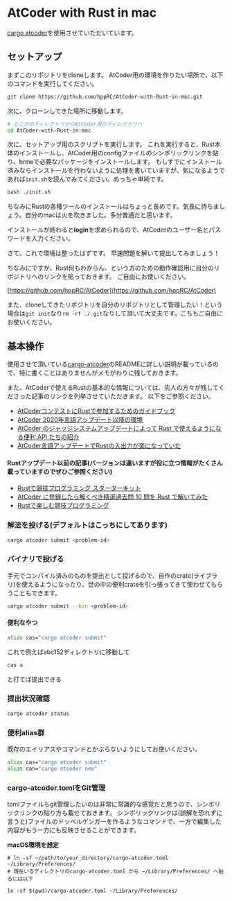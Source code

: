 # AtCoder with Rust in mac

[cargo atcoder](https://github.com/tanakh/cargo-atcoder)を使用させていただいています。

## セットアップ

まずこのリポジトリをcloneします。
AtCoder用の環境を作りたい場所で、以下のコマンドを実行してください。

```bash
git clone https://github.com/hppRC/AtCoder-with-Rust-in-mac.git
```

次に、クローンしてきた場所に移動します。

```bash
# どこかのディレクトリからAtCoder用のディレクトリへ
cd AtCoder-with-Rust-in-mac
```

次に、セットアップ用のスクリプトを実行します。
これを実行すると、Rust本体のインストールし、AtCoder用のconfigファイルのシンボリックリンクを貼り、brewで必要なパッケージをインストールします。
もしすでにインストール済みならインストールを行わないように処理を書いていますが、気になるようであれば`init.sh`を読んでみてください。めっちゃ単純です。

```bash
bash ./init.sh
```

ちなみにRustの各種ツールのインストールはちょっと長めです。気長に待ちましょう。自分のmacは火を吹きました。多分普通だと思います。

インストールが終わると**login**を求められるので、AtCoderのユーザー名とパスワードを入力ください。

さて、これで環境は整ったはずです。
早速問題を解いて提出してみましょう！

ちなみにですが、Rust何もわからん、という方のための動作確認用に自分のリポジトリへのリンクを貼っておきます。
ご自由にお使いください。

[https://github.com/hppRC/AtCoder](https://github.com/hppRC/AtCoder)


また、cloneしてきたリポジトリを自分のリポジトリとして管理したい！という場合は`git init`なり`rm -rf ./.git`なりして頂いて大丈夫です。こちもご自由にお使いください。

## 基本操作

使用させて頂いている[cargo-atcoder](https://github.com/tanakh/cargo-atcoder)のREADMEに詳しい説明が載っているので、特に書くことはありませんがメモがわりに残しておきます。

また、AtCoderで使えるRustの基本的な情報については、先人の方々が残してくださった記事のリンクを列挙させていただきます。
以下をご参照ください。

- [AtCoderコンテストにRustで参加するためのガイドブック](https://doc.rust-jp.rs/atcoder-rust-resources/introduction.html)
- [AtCoder 2020年言語アップデート以降の環境](https://github.com/rust-lang-ja/atcoder-rust-resources/wiki/2020-Update)
- [AtCoder のジャッジシステムアップデートによって Rust で使えるようになる便利 API たちの紹介](https://qiita.com/maguro_tuna/items/b4472d7497eac57fc101)
- [AtCoder言語アップデートでRustの入出力が楽になっていた](https://qiita.com/koji-cw/items/0cce3b075faffe5e50ed)

#### Rustアップデート以前の記事(バージョンは違いますが役に立つ情報がたくさん載っていますのでぜひご参照ください)

- [Rustで競技プログラミング スターターキット](https://qiita.com/hatoo@github/items/fa14ad36a1b568d14f3e)
- [AtCoder に登録したら解くべき精選過去問 10 問を Rust で解いてみた](https://qiita.com/tubo28/items/e6076e9040da57368845)
- [Rustで楽しむ競技プログラミング](https://www.slideshare.net/YusukeYoshimoto2/rust-137863085)

### 解法を投げる(デフォルトはこっちにしてあります)

```bash
cargo atcoder submit <problem-id>
```

### バイナリで投げる

手元でコンパイル済みのものを提出として投げるので、自作のcrate(ライブラリ)を使えるようになったり、世の中の便利crateを引っ張ってきて使わせてもらうこともできます。

```bash
cargo atcoder submit --bin <problem-id>
```

#### 便利なやつ

```bash
alias cas="cargo atcoder submit"
```

これで例えばabc152ディレクトリに移動して

```bash
cas a
```
と打てば提出できる


### 提出状況確認

```bash
cargo atcoder status
```

### 便利alias群

既存のエイリアスやコマンドとかぶらないようにしてお使いください。

```bash
alias cas="cargo atcoder submit"
alias can="cargo atcoder new"
```


### cargo-atcoder.tomlをGit管理

tomlファイルもgit管理したいのは非常に常識的な感覚だと思うので、シンボリックリンクの貼り方も載せておきます。
シンボリックリンクは(誤解を恐れずに言うと)ファイルのドッペルゲンガーを作るようなコマンドで、一方で編集した内容がもう一方にも反映させることができます。  

**macOS環境を想定**

```
# ln -sf ~/path/to/your_directory/cargo-atcoder.toml ~/Library/Preferences/
# 現在いるディレクトリのcargo-atcoder.toml から ~/Library/Preferences/ へ貼るには以下

ln -sf $(pwd)/cargo-atcoder.toml ~/Library/Preferences/
```